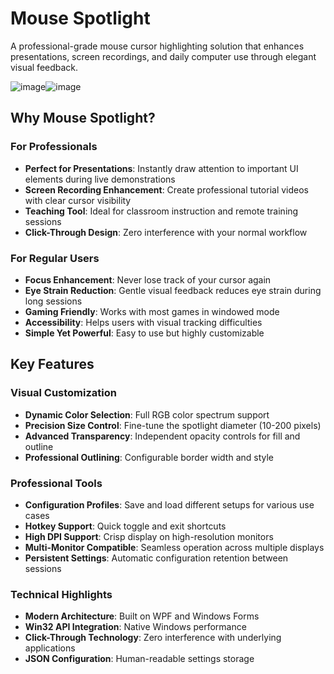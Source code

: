 # Mouse Spotlight

A professional-grade mouse cursor highlighting solution that enhances presentations, screen recordings, and daily computer use through elegant visual feedback.

![image](https://github.com/user-attachments/assets/788e0a10-2435-47cb-9d79-8af4b98f86c1)![image](https://github.com/user-attachments/assets/566a0202-f272-43d6-8c36-15c0627447fa)

## Why Mouse Spotlight?

### For Professionals
- **Perfect for Presentations**: Instantly draw attention to important UI elements during live demonstrations
- **Screen Recording Enhancement**: Create professional tutorial videos with clear cursor visibility
- **Teaching Tool**: Ideal for classroom instruction and remote training sessions
- **Click-Through Design**: Zero interference with your normal workflow

### For Regular Users
- **Focus Enhancement**: Never lose track of your cursor again
- **Eye Strain Reduction**: Gentle visual feedback reduces eye strain during long sessions
- **Gaming Friendly**: Works with most games in windowed mode
- **Accessibility**: Helps users with visual tracking difficulties
- **Simple Yet Powerful**: Easy to use but highly customizable

## Key Features

### Visual Customization
- **Dynamic Color Selection**: Full RGB color spectrum support
- **Precision Size Control**: Fine-tune the spotlight diameter (10-200 pixels)
- **Advanced Transparency**: Independent opacity controls for fill and outline
- **Professional Outlining**: Configurable border width and style

### Professional Tools
- **Configuration Profiles**: Save and load different setups for various use cases
- **Hotkey Support**: Quick toggle and exit shortcuts
- **High DPI Support**: Crisp display on high-resolution monitors
- **Multi-Monitor Compatible**: Seamless operation across multiple displays
- **Persistent Settings**: Automatic configuration retention between sessions

### Technical Highlights
- **Modern Architecture**: Built on WPF and Windows Forms
- **Win32 API Integration**: Native Windows performance
- **Click-Through Technology**: Zero interference with underlying applications
- **JSON Configuration**: Human-readable settings storage
